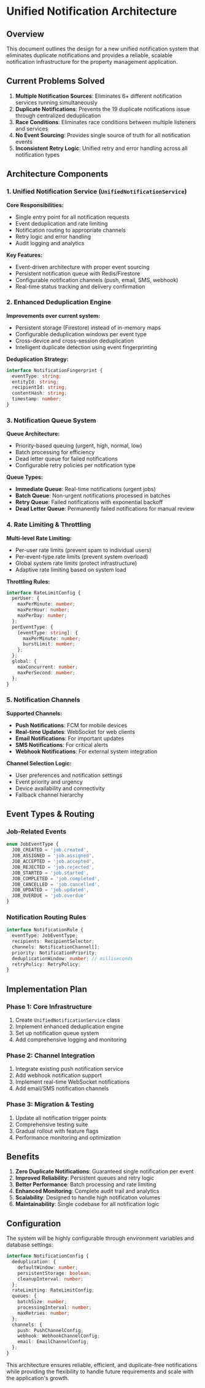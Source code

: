 # Unified Notification Architecture

## Overview

This document outlines the design for a new unified notification system that eliminates duplicate notifications and provides a reliable, scalable notification infrastructure for the property management application.

## Current Problems Solved

1. **Multiple Notification Sources**: Eliminates 6+ different notification services running simultaneously
2. **Duplicate Notifications**: Prevents the 19 duplicate notifications issue through centralized deduplication
3. **Race Conditions**: Eliminates race conditions between multiple listeners and services
4. **No Event Sourcing**: Provides single source of truth for all notification events
5. **Inconsistent Retry Logic**: Unified retry and error handling across all notification types

## Architecture Components

### 1. Unified Notification Service (`UnifiedNotificationService`)

**Core Responsibilities:**
- Single entry point for all notification requests
- Event deduplication and rate limiting
- Notification routing to appropriate channels
- Retry logic and error handling
- Audit logging and analytics

**Key Features:**
- Event-driven architecture with proper event sourcing
- Persistent notification queue with Redis/Firestore
- Configurable notification channels (push, email, SMS, webhook)
- Real-time status tracking and delivery confirmation

### 2. Enhanced Deduplication Engine

**Improvements over current system:**
- Persistent storage (Firestore) instead of in-memory maps
- Configurable deduplication windows per event type
- Cross-device and cross-session deduplication
- Intelligent duplicate detection using event fingerprinting

**Deduplication Strategy:**
```typescript
interface NotificationFingerprint {
  eventType: string;
  entityId: string;
  recipientId: string;
  contentHash: string;
  timestamp: number;
}
```

### 3. Notification Queue System

**Queue Architecture:**
- Priority-based queuing (urgent, high, normal, low)
- Batch processing for efficiency
- Dead letter queue for failed notifications
- Configurable retry policies per notification type

**Queue Types:**
- **Immediate Queue**: Real-time notifications (urgent jobs)
- **Batch Queue**: Non-urgent notifications processed in batches
- **Retry Queue**: Failed notifications with exponential backoff
- **Dead Letter Queue**: Permanently failed notifications for manual review

### 4. Rate Limiting & Throttling

**Multi-level Rate Limiting:**
- Per-user rate limits (prevent spam to individual users)
- Per-event-type rate limits (prevent system overload)
- Global system rate limits (protect infrastructure)
- Adaptive rate limiting based on system load

**Throttling Rules:**
```typescript
interface RateLimitConfig {
  perUser: {
    maxPerMinute: number;
    maxPerHour: number;
    maxPerDay: number;
  };
  perEventType: {
    [eventType: string]: {
      maxPerMinute: number;
      burstLimit: number;
    };
  };
  global: {
    maxConcurrent: number;
    maxPerSecond: number;
  };
}
```

### 5. Notification Channels

**Supported Channels:**
- **Push Notifications**: FCM for mobile devices
- **Real-time Updates**: WebSocket for web clients
- **Email Notifications**: For important updates
- **SMS Notifications**: For critical alerts
- **Webhook Notifications**: For external system integration

**Channel Selection Logic:**
- User preferences and notification settings
- Event priority and urgency
- Device availability and connectivity
- Fallback channel hierarchy

## Event Types & Routing

### Job-Related Events
```typescript
enum JobEventType {
  JOB_CREATED = 'job.created',
  JOB_ASSIGNED = 'job.assigned',
  JOB_ACCEPTED = 'job.accepted',
  JOB_REJECTED = 'job.rejected',
  JOB_STARTED = 'job.started',
  JOB_COMPLETED = 'job.completed',
  JOB_CANCELLED = 'job.cancelled',
  JOB_UPDATED = 'job.updated',
  JOB_OVERDUE = 'job.overdue'
}
```

### Notification Routing Rules
```typescript
interface NotificationRule {
  eventType: JobEventType;
  recipients: RecipientSelector;
  channels: NotificationChannel[];
  priority: NotificationPriority;
  deduplicationWindow: number; // milliseconds
  retryPolicy: RetryPolicy;
}
```

## Implementation Plan

### Phase 1: Core Infrastructure
1. Create `UnifiedNotificationService` class
2. Implement enhanced deduplication engine
3. Set up notification queue system
4. Add comprehensive logging and monitoring

### Phase 2: Channel Integration
1. Integrate existing push notification service
2. Add webhook notification support
3. Implement real-time WebSocket notifications
4. Add email/SMS notification channels

### Phase 3: Migration & Testing
1. Update all notification trigger points
2. Comprehensive testing suite
3. Gradual rollout with feature flags
4. Performance monitoring and optimization

## Benefits

1. **Zero Duplicate Notifications**: Guaranteed single notification per event
2. **Improved Reliability**: Persistent queues and retry logic
3. **Better Performance**: Batch processing and rate limiting
4. **Enhanced Monitoring**: Complete audit trail and analytics
5. **Scalability**: Designed to handle high notification volumes
6. **Maintainability**: Single codebase for all notification logic

## Configuration

The system will be highly configurable through environment variables and database settings:

```typescript
interface NotificationConfig {
  deduplication: {
    defaultWindow: number;
    persistentStorage: boolean;
    cleanupInterval: number;
  };
  rateLimiting: RateLimitConfig;
  queues: {
    batchSize: number;
    processingInterval: number;
    maxRetries: number;
  };
  channels: {
    push: PushChannelConfig;
    webhook: WebhookChannelConfig;
    email: EmailChannelConfig;
  };
}
```

This architecture ensures reliable, efficient, and duplicate-free notifications while providing the flexibility to handle future requirements and scale with the application's growth.
